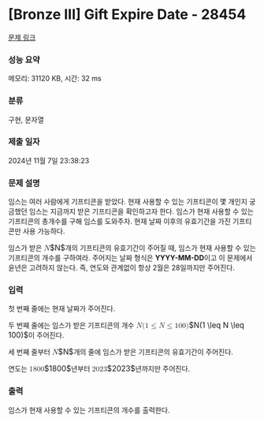# [Bronze III] Gift Expire Date - 28454 

[문제 링크](https://www.acmicpc.net/problem/28454) 

### 성능 요약

메모리: 31120 KB, 시간: 32 ms

### 분류

구현, 문자열

### 제출 일자

2024년 11월 7일 23:38:23

### 문제 설명

<p>임스는 여러 사람에게 기프티콘을 받았다. 현재 사용할 수 있는 기프티콘이 몇 개인지 궁금했던 임스는 지금까지 받은 기프티콘을 확인하고자 한다. 임스가 현재 사용할 수 있는 기프티콘의 총개수를 구해 임스를 도와주자. 현재 날짜 이후의 유효기간을 가진 기프티콘만 사용 가능하다.</p>

<p>임스가 받은 <mjx-container class="MathJax" jax="CHTML" style="font-size: 109%; position: relative;"><mjx-math class="MJX-TEX" aria-hidden="true"><mjx-mi class="mjx-i"><mjx-c class="mjx-c1D441 TEX-I"></mjx-c></mjx-mi></mjx-math><mjx-assistive-mml unselectable="on" display="inline"><math xmlns="http://www.w3.org/1998/Math/MathML"><mi>N</mi></math></mjx-assistive-mml><span aria-hidden="true" class="no-mathjax mjx-copytext">$N$</span></mjx-container>개의 기프티콘의 유효기간이 주어질 때, 임스가 현재 사용할 수 있는 기프티콘의 개수를 구하여라. 주어지는 날짜 형식은 <strong>YYYY-MM-DD</strong>이고 이 문제에서 윤년은 고려하지 않는다. 즉, 연도와 관계없이 항상 2월은 28일까지만 주어진다.</p>

### 입력 

 <p>첫 번째 줄에는 현재 날짜가 주어진다.</p>

<p>두 번째 줄에는 임스가 받은 기프티콘의 개수 <mjx-container class="MathJax" jax="CHTML" style="font-size: 109%; position: relative;"><mjx-math class="MJX-TEX" aria-hidden="true"><mjx-mi class="mjx-i"><mjx-c class="mjx-c1D441 TEX-I"></mjx-c></mjx-mi><mjx-mo class="mjx-n"><mjx-c class="mjx-c28"></mjx-c></mjx-mo><mjx-mn class="mjx-n"><mjx-c class="mjx-c31"></mjx-c></mjx-mn><mjx-mo class="mjx-n" space="4"><mjx-c class="mjx-c2264"></mjx-c></mjx-mo><mjx-mi class="mjx-i" space="4"><mjx-c class="mjx-c1D441 TEX-I"></mjx-c></mjx-mi><mjx-mo class="mjx-n" space="4"><mjx-c class="mjx-c2264"></mjx-c></mjx-mo><mjx-mn class="mjx-n" space="4"><mjx-c class="mjx-c31"></mjx-c><mjx-c class="mjx-c30"></mjx-c><mjx-c class="mjx-c30"></mjx-c></mjx-mn><mjx-mo class="mjx-n"><mjx-c class="mjx-c29"></mjx-c></mjx-mo></mjx-math><mjx-assistive-mml unselectable="on" display="inline"><math xmlns="http://www.w3.org/1998/Math/MathML"><mi>N</mi><mo stretchy="false">(</mo><mn>1</mn><mo>≤</mo><mi>N</mi><mo>≤</mo><mn>100</mn><mo stretchy="false">)</mo></math></mjx-assistive-mml><span aria-hidden="true" class="no-mathjax mjx-copytext">$N(1 \leq N \leq 100)$</span></mjx-container>이 주어진다.</p>

<p>세 번째 줄부터 <mjx-container class="MathJax" jax="CHTML" style="font-size: 109%; position: relative;"><mjx-math class="MJX-TEX" aria-hidden="true"><mjx-mi class="mjx-i"><mjx-c class="mjx-c1D441 TEX-I"></mjx-c></mjx-mi></mjx-math><mjx-assistive-mml unselectable="on" display="inline"><math xmlns="http://www.w3.org/1998/Math/MathML"><mi>N</mi></math></mjx-assistive-mml><span aria-hidden="true" class="no-mathjax mjx-copytext">$N$</span></mjx-container>개의 줄에 임스가 받은 기프티콘의 유효기간이 주어진다.</p>

<p>연도는 <mjx-container class="MathJax" jax="CHTML" style="font-size: 109%; position: relative;"><mjx-math class="MJX-TEX" aria-hidden="true"><mjx-mn class="mjx-n"><mjx-c class="mjx-c31"></mjx-c><mjx-c class="mjx-c38"></mjx-c><mjx-c class="mjx-c30"></mjx-c><mjx-c class="mjx-c30"></mjx-c></mjx-mn></mjx-math><mjx-assistive-mml unselectable="on" display="inline"><math xmlns="http://www.w3.org/1998/Math/MathML"><mn>1800</mn></math></mjx-assistive-mml><span aria-hidden="true" class="no-mathjax mjx-copytext">$1800$</span></mjx-container>년부터 <mjx-container class="MathJax" jax="CHTML" style="font-size: 109%; position: relative;"><mjx-math class="MJX-TEX" aria-hidden="true"><mjx-mn class="mjx-n"><mjx-c class="mjx-c32"></mjx-c><mjx-c class="mjx-c30"></mjx-c><mjx-c class="mjx-c32"></mjx-c><mjx-c class="mjx-c33"></mjx-c></mjx-mn></mjx-math><mjx-assistive-mml unselectable="on" display="inline"><math xmlns="http://www.w3.org/1998/Math/MathML"><mn>2023</mn></math></mjx-assistive-mml><span aria-hidden="true" class="no-mathjax mjx-copytext">$2023$</span></mjx-container>년까지만 주어진다.</p>

### 출력 

 <p>임스가 현재 사용할 수 있는 기프티콘의 개수를 출력한다.</p>


